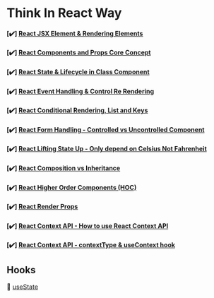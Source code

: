 # Think In React Way #

#### [:heavy_check_mark:] [React JSX Element & Rendering Elements](https://github.com/SOURAV-ROY/tirw/commit/9498bef57bfc27f1fe9cd31143ebd44f11d7e5bf)

#### [:heavy_check_mark:] [React Components and Props Core Concept](https://github.com/SOURAV-ROY/tirw/commit/eeeefed3f143c42e10ca4a9db853d7d2f18a65b8)

#### [:heavy_check_mark:] [React State & Lifecycle in Class Component](https://github.com/SOURAV-ROY/tirw/commit/81beabcda8666ae9a40e0f8f1aa8c7b4ca3c8154)

#### [:heavy_check_mark:] [React Event Handling & Control Re Rendering](https://github.com/SOURAV-ROY/tirw/commit/4f868ed821e0878d08cb96ec0dcfc783d5a27f6a)

#### [:heavy_check_mark:] [React Conditional Rendering, List and Keys](https://github.com/SOURAV-ROY/tirw/commit/e254061d8d22442695f3cb73ae41344faad014c6)

#### [:heavy_check_mark:] [React Form Handling - Controlled vs Uncontrolled Component](https://github.com/SOURAV-ROY/tirw/commit/a4bb1fdd06c75ffc8c3577511714cb067dbf5495)

#### [:heavy_check_mark:] [React Lifting State Up - Only depend on Celsius Not Fahrenheit](https://github.com/SOURAV-ROY/tirw/commit/2d68c474f35ca3b2081de5560a0158f752c99b81)

#### [:heavy_check_mark:] [React Composition vs Inheritance](https://github.com/SOURAV-ROY/tirw/commit/792b0013222810072a5b3f488857d09f0f5fd405)

#### [:heavy_check_mark:] [React Higher Order Components (HOC)](https://github.com/SOURAV-ROY/tirw/commit/c8a8ed4c32674586860d81527f12dd3a86569596)

#### [:heavy_check_mark:] [React Render Props](https://github.com/SOURAV-ROY/tirw/commit/d5e752973ca7eda805bf7470a05d186a713f6fbf)

#### [:heavy_check_mark:] [React Context API - How to use React Context API](https://github.com/SOURAV-ROY/tirw/commit/d87a4976fbaa2eceaeb199ae17898a560d90cd4c)

#### [:heavy_check_mark:] [React Context API - contextType & useContext hook](https://github.com/SOURAV-ROY/tirw/commit/407728bbcefe09b84fcb8427762dbbc95f29897b)

## Hooks ##

💚 [useState](https://github.com/SOURAV-ROY/tirw/commit/829ebf1926bd1319bbd4186ed141f09d30b6b759)
